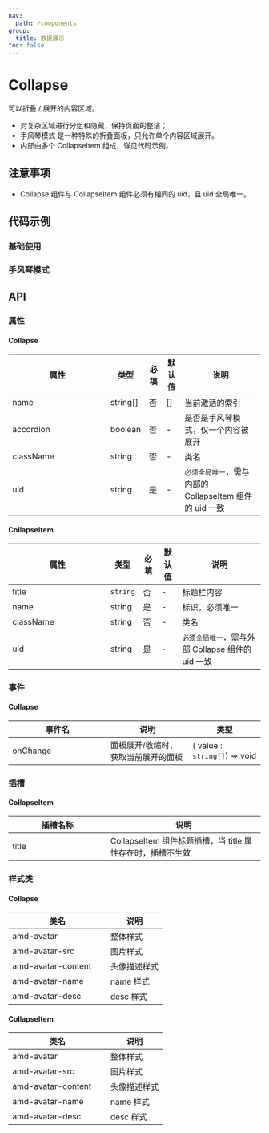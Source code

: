 ```yaml
---
nav:
  path: /components
group:
  title: 数据展示
toc: false
---
```


# Collapse

可以折叠 / 展开的内容区域。

- 对复杂区域进行分组和隐藏，保持页面的整洁；
- 手风琴模式 是一种特殊的折叠面板，只允许单个内容区域展开。
- 内部由多个 CollapseItem 组成，详见代码示例。

## 注意事项

- Collapse 组件与 CollapseItem 组件必须有相同的 uid，且 uid 全局唯一。

## 代码示例

### 基础使用
<code src='../../demo/pages/Collapse'></code>

### 手风琴模式

<code src='../../demo/pages/CollapseAccordion'></code>

## API

### 属性

#### Collapse
| 属性 | 类型 | 必填 | 默认值 | 说明 |
| -----|-----|-----|-----|----- |
| name | string[] | 否 | [] | 当前激活的索引 |
| accordion | boolean | 否 | - | 是否是手风琴模式，仅一个内容被展开 |
| className | string | 否 | - | 类名 |
| uid | string | 是 | - | `必须全局唯一`，需与内部的 CollapseItem 组件的 uid 一致 |

#### CollapseItem
| 属性 | 类型 | 必填 | 默认值 | 说明 |
| -----|-----|-----|-----|----- |
| title | `string` | 否 | - | 标题栏内容 |
| name | string | 是 | - | 标识，必须唯一 |
| className | string | 否 | - | 类名 |
| uid | string | 是 | - | `必须全局唯一`，需与外部 Collapse 组件的 uid 一致  |

### 事件
#### Collapse
| 事件名 | 说明 | 类型 |
| -----|-----|-----|
| onChange | 面板展开/收缩时，获取当前展开的面板 | ( value : `string[]`) => void |

### 插槽
#### CollapseItem
| 插槽名称 | 说明 |
| -----|-----|
| title | CollapseItem 组件标题插槽，当 title 属性存在时，插槽不生效 |

### 样式类
#### Collapse
| 类名 | 说明 |
| -----|-----|
| amd-avatar | 整体样式 |
| amd-avatar-src | 图片样式 |
| amd-avatar-content | 头像描述样式 |
| amd-avatar-name | name 样式 |
| amd-avatar-desc | desc 样式 |

#### CollapseItem
| 类名 | 说明 |
| -----|-----|
| amd-avatar | 整体样式 |
| amd-avatar-src | 图片样式 |
| amd-avatar-content | 头像描述样式 |
| amd-avatar-name | name 样式 |
| amd-avatar-desc | desc 样式 |

<style> 
table th:first-of-type { width: 180px; } 
.__dumi-default-layout-content article table:first-of-type th:nth-of-type(2)  {
    width: 140px
} 
.__dumi-default-layout-content article table:first-of-type th:nth-of-type(3)  {
    width: 30px
} 
.__dumi-default-layout-content article table:first-of-type th:nth-of-type(4)  {
    width: 50px
} 
.__dumi-default-layout-content article table:nth-of-type(2) th:nth-of-type(2)  {
    width: 140px
} 
.__dumi-default-layout-content article table:nth-of-type(2) th:nth-of-type(3)  {
    width: 30px
} 
.__dumi-default-layout-content article table:nth-of-type(2) th:nth-of-type(4)  {
    width: 50px
} 
</style> 